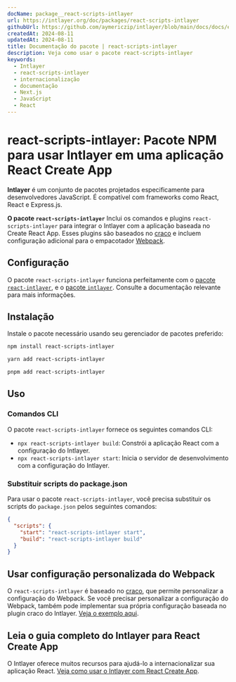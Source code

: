 ```yaml
---
docName: package__react-scripts-intlayer
url: https://intlayer.org/doc/packages/react-scripts-intlayer
githubUrl: https://github.com/aymericzip/intlayer/blob/main/docs/docs/en/packages/react-scripts-intlayer/index.md
createdAt: 2024-08-11
updatedAt: 2024-08-11
title: Documentação do pacote | react-scripts-intlayer
description: Veja como usar o pacote react-scripts-intlayer
keywords:
  - Intlayer
  - react-scripts-intlayer
  - internacionalização
  - documentação
  - Next.js
  - JavaScript
  - React
---
```


# react-scripts-intlayer: Pacote NPM para usar Intlayer em uma aplicação React Create App

**Intlayer** é um conjunto de pacotes projetados especificamente para desenvolvedores JavaScript. É compatível com frameworks como React, React e Express.js.

**O pacote `react-scripts-intlayer`** Inclui os comandos e plugins `react-scripts-intlayer` para integrar o Intlayer com a aplicação baseada no Create React App. Esses plugins são baseados no [craco](https://craco.js.org/) e incluem configuração adicional para o empacotador [Webpack](https://webpack.js.org/).

## Configuração

O pacote `react-scripts-intlayer` funciona perfeitamente com o [pacote `react-intlayer`](https://github.com/aymericzip/intlayer/blob/main/docs/docs/pt/packages/react-intlayer/index.md), e o [pacote `intlayer`](https://github.com/aymericzip/intlayer/blob/main/docs/docs/pt/packages/intlayer/index.md). Consulte a documentação relevante para mais informações.

## Instalação

Instale o pacote necessário usando seu gerenciador de pacotes preferido:

```bash packageManager="npm"
npm install react-scripts-intlayer
```

```bash packageManager="yarn"
yarn add react-scripts-intlayer
```

```bash packageManager="pnpm"
pnpm add react-scripts-intlayer
```

## Uso

### Comandos CLI

O pacote `react-scripts-intlayer` fornece os seguintes comandos CLI:

- `npx react-scripts-intlayer build`: Constrói a aplicação React com a configuração do Intlayer.
- `npx react-scripts-intlayer start`: Inicia o servidor de desenvolvimento com a configuração do Intlayer.

### Substituir scripts do package.json

Para usar o pacote `react-scripts-intlayer`, você precisa substituir os scripts do `package.json` pelos seguintes comandos:

```json fileName="package.json"
{
  "scripts": {
    "start": "react-scripts-intlayer start",
    "build": "react-scripts-intlayer build"
  }
}
```

## Usar configuração personalizada do Webpack

O `react-scripts-intlayer` é baseado no [craco](https://craco.js.org/), que permite personalizar a configuração do Webpack.
Se você precisar personalizar a configuração do Webpack, também pode implementar sua própria configuração baseada no plugin craco do Intlayer. [Veja o exemplo aqui](https://github.com/aymericzip/intlayer/blob/main/examples/react-app/craco.config.js).

## Leia o guia completo do Intlayer para React Create App

O Intlayer oferece muitos recursos para ajudá-lo a internacionalizar sua aplicação React.
[Veja como usar o Intlayer com React Create App](https://github.com/aymericzip/intlayer/blob/main/docs/docs/pt/intlayer_with_create_react_app.md).
